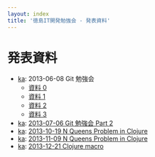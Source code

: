 ```yaml
---
layout: index
title: '徳島IT開発勉強会 - 発表資料'
---
```


# 発表資料

* [ka](http://kaosfield.net): 2013-06-08 Git 勉強会
    * [資料 0](http://www.slideshare.net/kaosf/20130608-git0)
    * [資料 1](http://www.slideshare.net/kaosf/20130608-git1)
    * [資料 2](http://www.slideshare.net/kaosf/20130608-git2)
    * [資料 3](http://www.slideshare.net/kaosf/20130608-git3)
* [ka](http://kaosfield.net): [2013-07-06 Git 勉強会 Part 2](http://www.slideshare.net/kaosf/20130706-git)
* [ka](http://kaosfield.net): [2013-10-19 N Queens Problem in Clojure](http://kaosf.github.io/20131019-n-queens-clj)
* [ka](http://kaosfield.net): [2013-11-09 N Queens Problem in Clojure](http://kaosf.github.io/20131109-n-queens-clj)
* [ka](http://kaosfield.net): [2013-12-21 Clojure macro](http://kaosf.github.io/20131221-clojure-macro)
